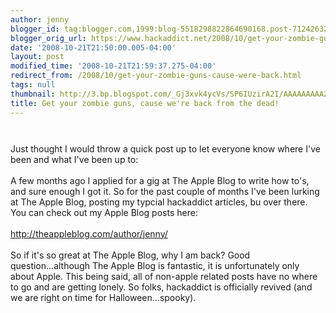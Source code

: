 ```yaml
---
author: jenny
blogger_id: tag:blogger.com,1999:blog-5518298822864690168.post-7124263257577635515
blogger_orig_url: https://www.hackaddict.net/2008/10/get-your-zombie-guns-cause-were-back.html
date: '2008-10-21T21:50:00.005-04:00'
layout: post
modified_time: '2008-10-21T21:59:37.275-04:00'
redirect_from: /2008/10/get-your-zombie-guns-cause-were-back.html
tags: null
thumbnail: http://3.bp.blogspot.com/_Gj3xvk4ycVs/SP6IUzirA2I/AAAAAAAAAZc/vs0mxIZC80A/s72-c/back.png
title: Get your zombie guns, cause we're back from the dead!
---
```


<a onblur="try {parent.deselectBloggerImageGracefully();} catch(e) {}" href="http://3.bp.blogspot.com/_Gj3xvk4ycVs/SP6IUzirA2I/AAAAAAAAAZc/vs0mxIZC80A/s1600-h/back.png"><img style="margin: 0px auto 10px; display: block; text-align: center; cursor: pointer;" src="http://3.bp.blogspot.com/_Gj3xvk4ycVs/SP6IUzirA2I/AAAAAAAAAZc/vs0mxIZC80A/s400/back.png" alt="" id="BLOGGER_PHOTO_ID_5259791305829712738" border="0" /></a><br />Just thought I would throw a quick post up to let everyone know where I've been and what I've been up to:<br /><br />A few months ago I applied for a gig at The Apple Blog to write how to's, and sure enough I got it.  So for the past couple of months I've been lurking at The Apple Blog, posting my typcial hackaddict articles, bu over there.  You can check out my Apple Blog posts here:<br /><br />http://theappleblog.com/author/jenny/<br /><br />So if it's so great at The Apple Blog, why I am back?  Good question...although The Apple Blog is fantastic, it is unfortunately only about Apple.  This being said, all of non-apple related posts have no where to go and are getting lonely.  So folks, hackaddict is officially revived (and we are right on time for Halloween...spooky).